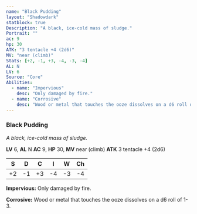 ```yaml
---
name: "Black Pudding"
layout: "Shadowdark"
statblock: true
Description: "A black, ice-cold mass of sludge."
Portrait: ""
ac: 9
hp: 30
ATK: "3 tentacle +4 (2d6)"
MV: "near (climb)"
Stats: [+2, -1, +3, -4, -3, -4]
AL: N
LV: 6
Source: "Core"
Abilities:
  - name: "Impervious"
    desc: "Only damaged by fire."
  - name: "Corrosive"
    desc: "Wood or metal that touches the ooze dissolves on a d6 roll of 1-3."
---
```


### Black Pudding

_A black, ice-cold mass of sludge._

**LV** 6, **AL** N
**AC** 9, **HP** 30, **MV** near (climb)
**ATK** 3 tentacle +4 (2d6)

|  S  |  D  |  C  |  I  |  W  |  Ch  |
|:---:|:---:|:---:|:---:|:---:|:----:|
| +2 | -1 | +3 | -4 | -3 | -4 |

**Impervious:** Only damaged by fire.

**Corrosive:** Wood or metal that touches the ooze dissolves on a d6 roll of 1-3.


